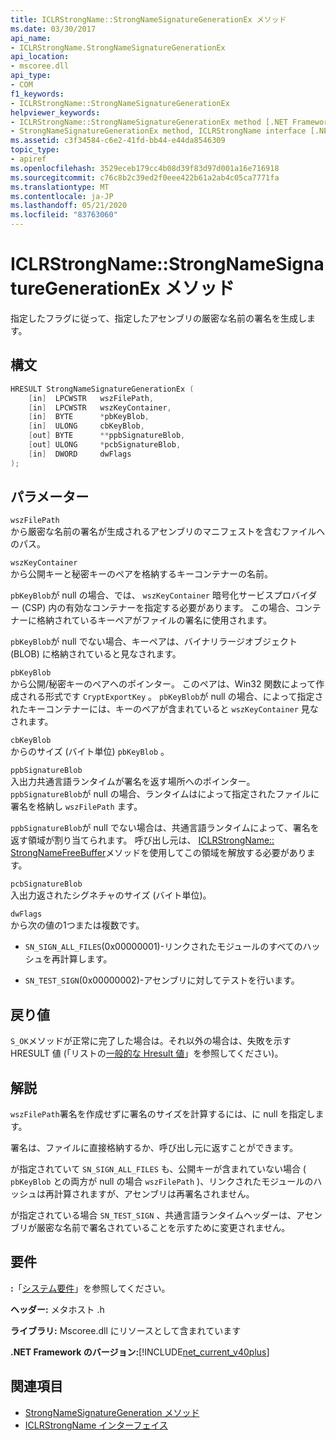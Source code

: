 ```yaml
---
title: ICLRStrongName::StrongNameSignatureGenerationEx メソッド
ms.date: 03/30/2017
api_name:
- ICLRStrongName.StrongNameSignatureGenerationEx
api_location:
- mscoree.dll
api_type:
- COM
f1_keywords:
- ICLRStrongName::StrongNameSignatureGenerationEx
helpviewer_keywords:
- ICLRStrongName::StrongNameSignatureGenerationEx method [.NET Framework hosting]
- StrongNameSignatureGenerationEx method, ICLRStrongName interface [.NET Framework hosting]
ms.assetid: c3f34584-c6e2-41fd-bb44-e44da8546309
topic_type:
- apiref
ms.openlocfilehash: 3529eceb179cc4b08d39f83d97d001a16e716918
ms.sourcegitcommit: c76c8b2c39ed2f0eee422b61a2ab4c05ca7771fa
ms.translationtype: MT
ms.contentlocale: ja-JP
ms.lasthandoff: 05/21/2020
ms.locfileid: "83763060"
---
```

# <a name="iclrstrongnamestrongnamesignaturegenerationex-method"></a>ICLRStrongName::StrongNameSignatureGenerationEx メソッド
指定したフラグに従って、指定したアセンブリの厳密な名前の署名を生成します。  
  
## <a name="syntax"></a>構文  
  
```cpp
HRESULT StrongNameSignatureGenerationEx (  
    [in]  LPCWSTR   wszFilePath,  
    [in]  LPCWSTR   wszKeyContainer,  
    [in]  BYTE      *pbKeyBlob,  
    [in]  ULONG     cbKeyBlob,  
    [out] BYTE      **ppbSignatureBlob,  
    [out] ULONG     *pcbSignatureBlob,  
    [in]  DWORD     dwFlags  
);  
```  
  
## <a name="parameters"></a>パラメーター  
 `wszFilePath`  
 から厳密な名前の署名が生成されるアセンブリのマニフェストを含むファイルへのパス。  
  
 `wszKeyContainer`  
 から公開キーと秘密キーのペアを格納するキーコンテナーの名前。  
  
 `pbKeyBlob`が null の場合、では、 `wszKeyContainer` 暗号化サービスプロバイダー (CSP) 内の有効なコンテナーを指定する必要があります。 この場合、コンテナーに格納されているキーペアがファイルの署名に使用されます。  
  
 `pbKeyBlob`が null でない場合、キーペアは、バイナリラージオブジェクト (BLOB) に格納されていると見なされます。  
  
 `pbKeyBlob`  
 から公開/秘密キーのペアへのポインター。 このペアは、Win32 関数によって作成される形式です `CryptExportKey` 。 `pbKeyBlob`が null の場合、によって指定されたキーコンテナーには、キーのペアが含まれていると `wszKeyContainer` 見なされます。  
  
 `cbKeyBlob`  
 からのサイズ (バイト単位) `pbKeyBlob` 。  
  
 `ppbSignatureBlob`  
 入出力共通言語ランタイムが署名を返す場所へのポインター。 `ppbSignatureBlob`が null の場合、ランタイムはによって指定されたファイルに署名を格納し `wszFilePath` ます。  
  
 `ppbSignatureBlob`が null でない場合は、共通言語ランタイムによって、署名を返す領域が割り当てられます。 呼び出し元は、 [ICLRStrongName:: StrongNameFreeBuffer](iclrstrongname-strongnamefreebuffer-method.md)メソッドを使用してこの領域を解放する必要があります。  
  
 `pcbSignatureBlob`  
 入出力返されたシグネチャのサイズ (バイト単位)。  
  
 `dwFlags`  
 から次の値の1つまたは複数です。  
  
- `SN_SIGN_ALL_FILES`(0x00000001)-リンクされたモジュールのすべてのハッシュを再計算します。  
  
- `SN_TEST_SIGN`(0x00000002)-アセンブリに対してテストを行います。  
  
## <a name="return-value"></a>戻り値  
 `S_OK`メソッドが正常に完了した場合は。それ以外の場合は、失敗を示す HRESULT 値 (「リストの[一般的な Hresult 値](/windows/win32/seccrypto/common-hresult-values)」を参照してください)。  
  
## <a name="remarks"></a>解説  
 `wszFilePath`署名を作成せずに署名のサイズを計算するには、に null を指定します。  
  
 署名は、ファイルに直接格納するか、呼び出し元に返すことができます。  
  
 が指定されていて `SN_SIGN_ALL_FILES` も、公開キーが含まれていない場合 ( `pbKeyBlob` との両方が null の場合 `wszFilePath` )、リンクされたモジュールのハッシュは再計算されますが、アセンブリは再署名されません。  
  
 が指定されている場合 `SN_TEST_SIGN` 、共通言語ランタイムヘッダーは、アセンブリが厳密な名前で署名されていることを示すために変更されません。  
  
## <a name="requirements"></a>要件  
 **:**「[システム要件](../../get-started/system-requirements.md)」を参照してください。  
  
 **ヘッダー:** メタホスト .h  
  
 **ライブラリ:** Mscoree.dll にリソースとして含まれています  
  
 **.NET Framework のバージョン:**[!INCLUDE[net_current_v40plus](../../../../includes/net-current-v40plus-md.md)]  
  
## <a name="see-also"></a>関連項目

- [StrongNameSignatureGeneration メソッド](iclrstrongname-strongnamesignaturegeneration-method.md)
- [ICLRStrongName インターフェイス](iclrstrongname-interface.md)
